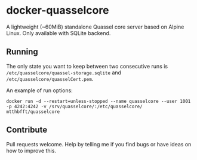 # docker-quasselcore

A lightweight (~60MiB) standalone Quassel core server based on Alpine Linux. Only available with SQLite backend.

## Running

The only state you want to keep between two consecutive runs is `/etc/quasselcore/quassel-storage.sqlite` and `/etc/quasselcore/quasselCert.pem`.

An example of run options:

	docker run -d --restart=unless-stopped --name quasselcore --user 1001 -p 4242:4242 -v /srv/quasselcore/:/etc/quasselcore/ mtthbfft/quasselcore
    
## Contribute

Pull requests welcome. Help by telling me if you find bugs or have ideas on how to improve this.
